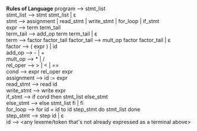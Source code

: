 **Rules of Language**
program ⟶ stmt_list      
stmt_list ⟶ stmt stmt_list | ε      
stmt ⟶ assignment | read_stmt | write_stmt | for_loop | if_stmt      
expr ⟶ term term_tail      
term_tail ⟶ add_op term term_tail | ε      
term ⟶ factor factor_tail 
factor_tail ⟶ mult_op factor factor_tail | ε      
factor ⟶ ( expr ) | id      
add_op ⟶ - | +      
mult_op ⟶ * | /      
rel_oper ⟶ > | < | ==      
cond ⟶ expr rel_oper expr      
assignment ⟶ id := expr      
read_stmt ⟶ read id     
write_stmt ⟶ write expr      
if_stmt ⟶ if cond then stmt_list else_stmt      
else_stmt ⟶ else stmt_list fi | fi       
for_loop ⟶ for id = id to id step_stmt do stmt_list done      
step_stmt ⟶ step id | ε      
id ⟶ <any lexeme/token that's not already expressed as a terminal above>     
